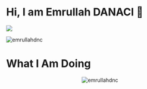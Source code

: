 # Hi, I am Emrullah DANACI 👋

 [![](https://img.shields.io/badge/linkedin-%230077B5.svg?&style=for-the-badge&logo=linkedin&logoColor=white)](https://www.linkedin.com/in/emrullah-danaci/)  
 
 <p align="left"> <img src="https://komarev.com/ghpvc/?username=emrullahdnc" alt="emrullahdnc" /> </p>

 
#  What I Am Doing
<p align="center"> <img src="https://github-readme-stats.vercel.app/api?username=emrullahdnc&show_icons=true" alt="emrullahdnc" /> </p> 


